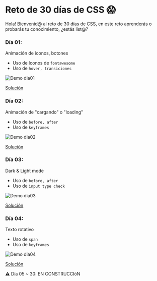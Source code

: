 # Reto de 30 días de CSS 😱

Hola! Bienvenid@ al reto de 30 días de CSS, en este reto aprenderás o probarás tu conocimiento, ¿estás list@?

### Día 01:

Animación de íconos, botones
- Uso de íconos de ```fontawesome```
- Uso de ```hover, transiciones```

![Demo dia01](https://github.com/melissahuertadev/Reto-30dias-CSS/blob/master/demo/dia01.gif)

[Solución](https://github.com/melissahuertadev/Reto-30dias-CSS/blob/solucion/dia01/reto.css)

### Día 02:

Animación de "cargando" o "loading"
- Uso de ```before, after```
- Uso de ```keyframes```

![Demo dia02](https://github.com/melissahuertadev/Reto-30dias-CSS/blob/master/demo/dia02.gif)

[Solución](https://github.com/melissahuertadev/Reto-30dias-CSS/blob/solucion/dia02/reto.css)


### Día 03:

Dark & Light mode
- Uso de ```before, after```
- Uso de ```input type check```

![Demo dia03](https://github.com/melissahuertadev/Reto-30dias-CSS/blob/master/demo/dia03.gif)

[Solución](https://github.com/melissahuertadev/Reto-30dias-CSS/blob/solucion/dia03/reto.css)


### Día 04:

Texto rotativo
- Uso de ```span```
- Uso de ```keyframes```

![Demo dia04](https://github.com/melissahuertadev/Reto-30dias-CSS/blob/master/demo/dia04.gif)

[Solución](https://github.com/melissahuertadev/Reto-30dias-CSS/blob/solucion/dia04/reto.css)


⚠️ Día 05 ~ 30: EN CONSTRUCCIóN
